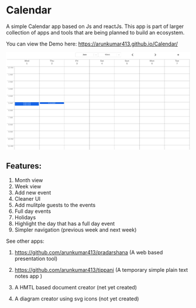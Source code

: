 # Calendar

A simple Calendar app based on Js and reactJs. This app is part of larger collection of apps and tools that are being planned to build an ecosystem.

You can view the Demo here: https://arunkumar413.github.io/Calendar/

![Calendar screenshot](./src/screenshots/calendar.png)

## Features:

1. Month view
2. Week view
3. Add new event
4. Cleaner UI
5. Add mulitple guests to the events
6. Full day events
7. Holidays
8. Highlight the day that has a full day event
9. Simpler navigation (previous week and next week)

See other apps:

1. https://github.com/arunkumar413/pradarshana (A web based presentation tool)

2. https://github.com/arunkumar413/tippani (A temporary simple plain text notes app )

3. A HMTL based document creator (net yet created)

4. A diagram creator using svg icons (not yet created)
